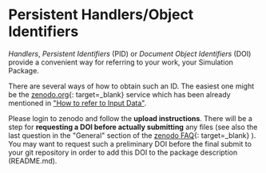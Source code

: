 # Persistent Handlers/Object Identifiers

*Handlers*, *Persistent Identifiers* (PID) or *Document Object Identifiers* (DOI) provide a convenient way for referring to your work, your Simulation Package.

There are several ways of how to obtain such an ID. The easiest one might be the [zenodo.org](https://zenodo.org){: target=_blank} service which has been already mentioned in ["How to refer to Input Data"](inputdata.md). 

Please login to zenodo and follow the **upload instructions**. There will be a step for **requesting a DOI before actually submitting** any files (see also the last question in the "General" section of the [zenodo FAQ](https://help.zenodo.org/){: target=_blank} ). You may want to request such a preliminary DOI before the final submit to your git repository in order to add this DOI to the package description (README.md).

